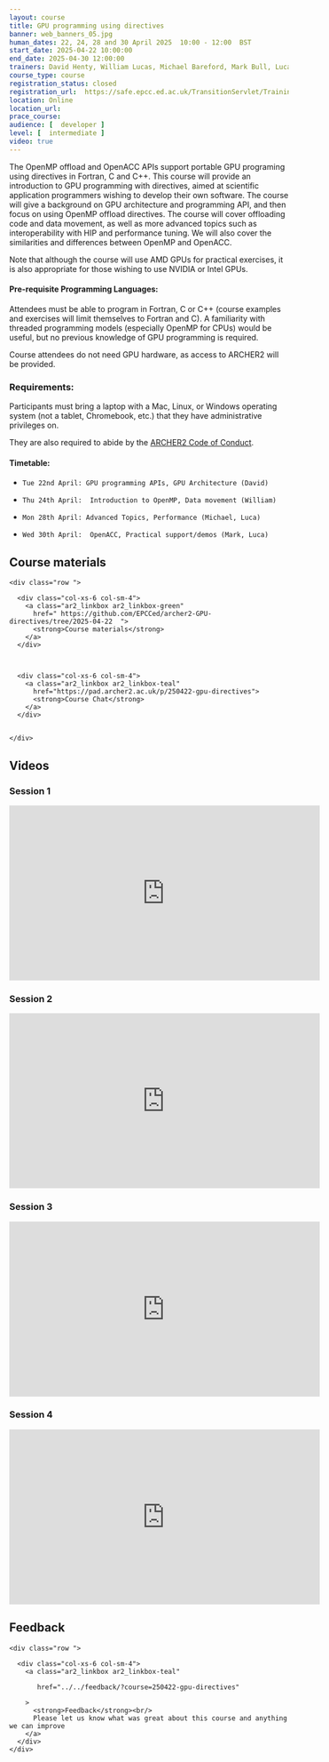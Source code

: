```yaml
---
layout: course
title: GPU programming using directives
banner: web_banners_05.jpg 
human_dates: 22, 24, 28 and 30 April 2025  10:00 - 12:00  BST
start_date: 2025-04-22 10:00:00
end_date: 2025-04-30 12:00:00
trainers: David Henty, William Lucas, Michael Bareford, Mark Bull, Luca Parisi
course_type: course
registration_status: closed
registration_url:  https://safe.epcc.ed.ac.uk/TransitionServlet/TrainingCourse/250422-gpu-directives
location: Online
location_url:
prace_course: 
audience: [  developer ]
level: [  intermediate ]
video: true
---
```


The OpenMP offload and OpenACC APIs support portable GPU programing using directives in Fortran, C and C++. This course will provide an introduction to GPU programming with directives, aimed at scientific application programmers wishing to develop their own software. The course will give a background on GPU architecture and programming API, and then focus on using OpenMP offload directives. The course will cover offloading code and data movement, as well as more advanced topics such as interoperability with HIP and performance tuning. We will also cover the similarities and differences between OpenMP and OpenACC.

Note that although the course will use AMD GPUs for practical exercises, it is also appropriate for those wishing to use NVIDIA or Intel GPUs.

#### Pre-requisite Programming Languages:

Attendees must be able to program in Fortran, C or C++ (course examples and exercises will limit themselves to Fortran and C). A familiarity with threaded programming models (especially OpenMP for CPUs) would be useful, but no previous knowledge of GPU programming is required.

Course attendees do not need GPU hardware, as access to ARCHER2 will be provided.



### Requirements:

Participants must bring a laptop with a Mac, Linux, or Windows operating system (not a tablet, Chromebook, etc.) that they have administrative privileges on.

They are also required to abide by the [ARCHER2  Code of Conduct](../../../about/policies/code-of-conduct.html). 


#### Timetable:

-     Tue 22nd April: GPU programming APIs, GPU Architecture (David)
-     Thu 24th April:  Introduction to OpenMP, Data movement (William)
-     Mon 28th April: Advanced Topics, Performance (Michael, Luca)
-     Wed 30th April:  OpenACC, Practical support/demos (Mark, Luca) 

<section id="service">



<h2><a name="materials">Course materials</a></h2>
 


    <div class="row ">	
 		
      <div class="col-xs-6 col-sm-4">
        <a class="ar2_linkbox ar2_linkbox-green" 
          href=" https://github.com/EPCCed/archer2-GPU-directives/tree/2025-04-22  ">
          <strong>Course materials</strong>         
        </a>
      </div>
 

  
      <div class="col-xs-6 col-sm-4">
        <a class="ar2_linkbox ar2_linkbox-teal" 
          href="https://pad.archer2.ac.uk/p/250422-gpu-directives">
          <strong>Course Chat</strong>       
        </a>
      </div>
		
 
 	</div>
		
		
					

		
<h2><a name="videos">Videos</a></h2>

<h3>Session 1</h3>

<div>
	<iframe title="Video" width="560" height="315" src="https://www.youtube.com/embed/ENL-Hx23F0U " frameborder="0" allow="accelerometer; autoplay; encrypted-media; gyroscope; picture-in-picture" allowfullscreen></iframe>
</div>



<h3>Session 2</h3>

<div>
	<iframe title="Video" width="560" height="315" src="https://www.youtube.com/embed/GKhEmAv4_os " frameborder="0" allow="accelerometer; autoplay; encrypted-media; gyroscope; picture-in-picture" allowfullscreen></iframe>
</div>

<h3>Session 3</h3>

<div>
	<iframe title="Video" width="560" height="315" src="https://www.youtube.com/embed/h8mmSBqW7gQ" frameborder="0" allow="accelerometer; autoplay; encrypted-media; gyroscope; picture-in-picture" allowfullscreen></iframe>
</div>

<h3>Session 4</h3>

<div>
	<iframe title="Video" width="560" height="315" src="https://www.youtube.com/embed/BN387PjicL8 " frameborder="0" allow="accelerometer; autoplay; encrypted-media; gyroscope; picture-in-picture" allowfullscreen></iframe>
</div>





 
<h2><a name="feedback">Feedback</a></h2>


    <div class="row ">	

      <div class="col-xs-6 col-sm-4">
        <a class="ar2_linkbox ar2_linkbox-teal" 

           href="../../feedback/?course=250422-gpu-directives" 

		>
          <strong>Feedback</strong><br/>
          Please let us know what was great about this course and anything we can improve
        </a>
      </div>
    </div>
		
		

 
</section>


